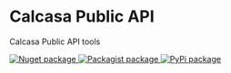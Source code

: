 # Calcasa Public API
Calcasa Public API tools

<a href="https://www.nuget.org/packages/Calcasa.Api/">
<img alt="Nuget package" src="https://img.shields.io/nuget/v/Calcasa.Api?label=Nuget"/>
</a>
<a href="https://packagist.org/packages/calcasa/api">
<img alt="Packagist package" src="https://img.shields.io/packagist/v/calcasa/api?label=Packagist"/>
</a>
<a href="https://pypi.org/project/calcasa-api/">
<img alt="PyPi package" src="https://img.shields.io/pypi/v/calcasa-api?label=PyPi"/>
</a>
